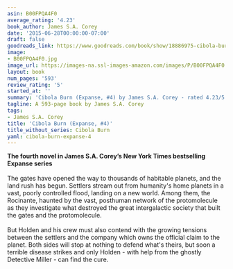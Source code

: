 ```yaml
---
asin: B00FPQA4F0
average_rating: '4.23'
book_author: James S.A. Corey
date: '2015-06-28T00:00:00-07:00'
draft: false
goodreads_link: https://www.goodreads.com/book/show/18886975-cibola-burn
image:
- B00FPQA4F0.jpg
image_url: https://images-na.ssl-images-amazon.com/images/P/B00FPQA4F0.01._SCLZZZZZZZ.jpg
layout: book
num_pages: '593'
review_rating: '5'
started_at: ''
summary: 'Cibola Burn (Expanse, #4) by James S.A. Corey - rated 4.23/5 on Goodreads'
tagline: A 593-page book by James S.A. Corey
tags:
- James S.A. Corey
title: 'Cibola Burn (Expanse, #4)'
title_without_series: Cibola Burn
yaml: cibola-burn-expanse-4
---
```


<b>The fourth novel in James S.A. Corey’s New York Times bestselling Expanse series</b><br /><br />The gates have opened the way to thousands of habitable planets, and the land rush has begun. Settlers stream out from humanity's home planets in a vast, poorly controlled flood, landing on a new world. Among them, the Rocinante, haunted by the vast, posthuman network of the protomolecule as they investigate what destroyed the great intergalactic society that built the gates and the protomolecule.<br /><br />But Holden and his crew must also contend with the growing tensions between the settlers and the company which owns the official claim to the planet. Both sides will stop at nothing to defend what's theirs, but soon a terrible disease strikes and only Holden - with help from the ghostly Detective Miller - can find the cure.